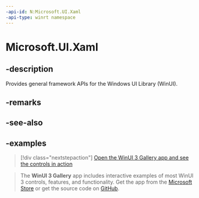 ```yaml
---
-api-id: N:Microsoft.UI.Xaml
-api-type: winrt namespace
---
```


<!-- Namespace syntax.
namespace Microsoft.UI.Xaml
-->

# Microsoft.UI.Xaml

## -description

Provides general framework APIs for the Windows UI Library (WinUI).

## -remarks

## -see-also

## -examples

> [!div class="nextstepaction"]
> [Open the WinUI 3 Gallery app and see the controls in action](winui3gallery:/item/)

> The **WinUI 3 Gallery** app includes interactive examples of most WinUI 3 controls, features, and functionality. Get the app from the [Microsoft Store](https://www.microsoft.com/store/productId/9P3JFPWWDZRC) or get the source code on [GitHub](https://github.com/microsoft/WinUI-Gallery).
